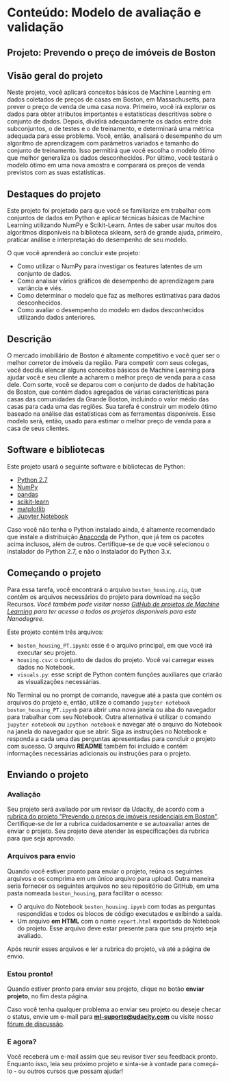 # Conteúdo: Modelo de avaliação e validação
## Projeto: Prevendo o preço de imóveis de Boston

## Visão geral do projeto
Neste projeto, você aplicará conceitos básicos de Machine Learning em dados coletados de preços de casas em Boston, em Massachusetts, para prever o preço de venda de uma casa nova. Primeiro, você irá explorar os dados para obter atributos importantes  e estatísticas descritivas sobre o conjunto de dados. Depois, dividirá adequadamente os dados entre dois subconjuntos, o de testes e o de treinamento, e determinará uma métrica adequada para esse problema. Você, então, analisará o desempenho de um algoritmo de aprendizagem com parâmetros variados e tamanho do conjunto de treinamento. Isso permitirá que você escolha o modelo ótimo que melhor generaliza os dados desconhecidos. Por último, você testará o modelo ótimo em uma nova amostra e comparará os preços de venda previstos com as suas estatísticas.

## Destaques do projeto
Este projeto foi projetado para que você se familiarize em trabalhar com conjuntos de dados em Python e aplicar técnicas básicas de Machine Learning utilizando NumPy e Scikit-Learn. Antes de saber usar muitos dos algoritmos disponíveis na biblioteca sklearn, será de grande ajuda, primeiro, praticar análise e interpretação do desempenho de seu modelo.

O que você aprenderá ao concluir este projeto:

- Como utilizar o NumPy para investigar os features latentes de um conjunto de dados.
- Como analisar vários gráficos de desempenho de aprendizagem para variância e viés.
- Como determinar o modelo que faz as melhores estimativas para dados desconhecidos.
- Como avaliar o desempenho do modelo em dados desconhecidos utilizando dados anteriores.

## Descrição
O mercado imobiliário de Boston é altamente competitivo e você quer ser o melhor corretor de imóveis da região. Para competir com seus colegas, você decidiu elencar alguns conceitos básicos de Machine Learning para ajudar você e seu cliente a acharem o melhor preço de venda para a casa dele. Com sorte, você se deparou com o conjunto de dados de habitação de Boston, que contém dados agregados de várias características para casas das comunidades da Grande Boston, incluindo o valor médio das casas para cada uma das regiões. Sua tarefa é construir um modelo ótimo baseado na análise das estatísticas com as ferramentas disponíveis. Esse modelo será, então, usado para estimar o melhor preço de venda para a casa de seus clientes.

## Software e bibliotecas
Este projeto usará o seguinte software e bibliotecas de Python:

- [Python 2.7](https://www.python.org/download/releases/2.7/)
- [NumPy](http://www.numpy.org/)
- [pandas](http://pandas.pydata.org/)
- [scikit-learn](http://scikit-learn.org/stable/)
- [matplotlib](http://matplotlib.org/)
- [Jupyter Notebook](http://ipython.org/notebook.html)

Caso você não tenha o Python instalado ainda, é altamente recomendado que instale a distribuição [Anaconda](http://continuum.io/downloads) de Python, que já tem os pacotes acima inclusos, além de outros. Certifique-se de que você selecionou o instalador do Python 2.7, e não o instalador do Python 3.x.

## Começando o projeto
Para essa tarefa, você encontrará o arquivo `boston_housing.zip`, que contém os arquivos necessários do projeto para download na seção Recursos. *Você também pode visitar nosso [GitHub de projetos de Machine Learning](https://github.com/udacity/br-machine-learning) para ter acesso a todos os projetos disponíveis para este Nanodegree.*

Este projeto contém três arquivos:

- `boston_housing_PT.ipynb`: esse é o arquivo principal, em que você irá executar seu projeto.
- `housing.csv`: o conjunto de dados do projeto. Você vai carregar esses dados no Notebook.
- `visuals.py`: esse script de Python contém funções auxiliares que criarão as visualizações necessárias.

No Terminal ou no prompt de comando, navegue até a pasta que contém os arquivos do projeto e, então, utilize o comando `jupyter notebook boston_housing_PT.ipynb` para abrir uma nova janela ou aba do navegador para trabalhar com seu Notebook. Outra alternativa é utilizar o comando `jupyter notebook` ou `ipython notebook` e navegar até o arquivo do Notebook na janela do navegador que se abrir. Siga as instruções no Notebook e responda a cada uma das perguntas apresentadas para concluir o projeto com sucesso. O arquivo **README** também foi incluído e contém informações necessárias adicionais ou instruções para o projeto.

## Enviando o projeto
### Avaliação
Seu projeto será avaliado por um revisor da Udacity, de acordo com a [rubrica do projeto "Prevendo o preços de imóveis residenciais em Boston"](https://review.udacity.com/#!/rubrics/389/view). Certifique-se de ler a rubrica cuidadosamente e se autoavaliar antes de enviar o projeto. Seu projeto deve atender às especificações da rubrica para que seja aprovado.

### Arquivos para envio
Quando você estiver pronto para enviar o projeto, reúna os seguintes arquivos e os comprima em um único arquivo para upload. Outra maneira seria fornecer os seguintes arquivos no seu repositório do GitHub, em uma pasta nomeada `boston_housing`, para facilitar o acesso:

- O arquivo do Notebook `boston_housing.ipynb` com todas as perguntas respondidas e todos os blocos de código executados e exibindo a saída.
- Um arquivo **em HTML** com o nome `report.html` exportado do Notebook do projeto. Esse arquivo deve estar presente para que seu projeto seja avaliado.

Após reunir esses arquivos e ler a rubrica do projeto, vá até a página de envio. 

### Estou pronto!
Quando estiver pronto para enviar seu projeto, clique no botão **enviar projeto**, no fim desta página.

Caso você tenha qualquer problema ao enviar seu projeto ou deseje checar o status, envie um e-mail para **ml-suporte@udacity.com** ou visite nosso [fórum de discussão](https://discussions.udacity.com/c/nd009-model-evaluation-and-validation/nd009-br-predicting-boston-housing-prices).

### E agora?
Você receberá um e-mail assim que seu revisor tiver seu feedback pronto. Enquanto isso, leia seu próximo projeto e sinta-se à vontade para começá-lo - ou outros cursos que possam ajudar!